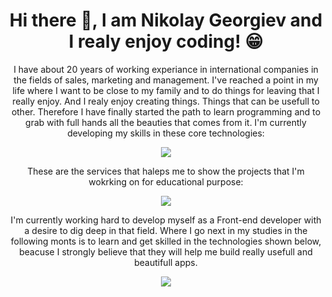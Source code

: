 <h1 align="center"> Hi there 👋, I am Nikolay Georgiev and I realy enjoy coding! &#128513 </h1>
<p align="center">
 I have about 20 years of working experiance in international companies in the fields of sales, marketing and management. I've reached a point in my life where I want to be close to my family and to do things for leaving that I really enjoy. And I realy enjoy creating things. Things that can be usefull to other. Therefore I have finally started the path to learn programming and to grab with full hands all the beauties that comes from it.
  I'm currently developing my skills in these core technologies:
</p>
<p align="center">
  <a href="https://skillicons.dev">
    <img src="https://skillicons.dev/icons?i=js,html,css&theme=dark&perline=3" />
  </a>
</p>
<p align="center">
These are the services that haleps me to show the projects that I'm wokrking on for educational purpose:
</p>
<p align="center">
  <a href="https://skillicons.dev">
    <img src="https://skillicons.dev/icons?i=netlify,supabase&theme=dark&perline=3" />
  </a>
</p>
<p align="center">
 I'm currently working hard to develop myself as a Front-end developer with a desire to dig deep in that field. Where I go next in my studies in the following monts is to learn and get skilled in the technologies shown below, beacuse I strongly believe that they will help me build really usefull and beautifull apps. 
</p>
<p align="center">
  <a href="https://skillicons.dev">
    <img src="https://skillicons.dev/icons?i=react,sass,tailwind,ts&theme=dark&perline=4" />
  </a>
</p>
<!--
**NGNikolay/NGNikolay** is a ✨ _special_ ✨ repository because its `README.md` (this file) appears on your GitHub profile.

Here are some ideas to get you started:

- 🔭 I’m currently working on ...
- 🌱 I’m currently learning front-end developement
- 👯 I’m looking to collaborate on ...
- 🤔 I’m looking for help with ...
- 💬 Ask me about ...
- 📫 How to reach me: ...
- 😄 Pronouns: ...
- ⚡ Fun fact: ...
-->
